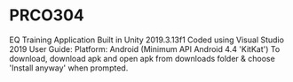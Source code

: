 # PRCO304
 EQ Training Application
Built in Unity 2019.3.13f1
Coded using Visual Studio 2019
User Guide:
Platform: Android (Minimum API Android 4.4 'KitKat')
To download, download apk and open apk from downloads folder & choose 'Install anyway' when prompted.
